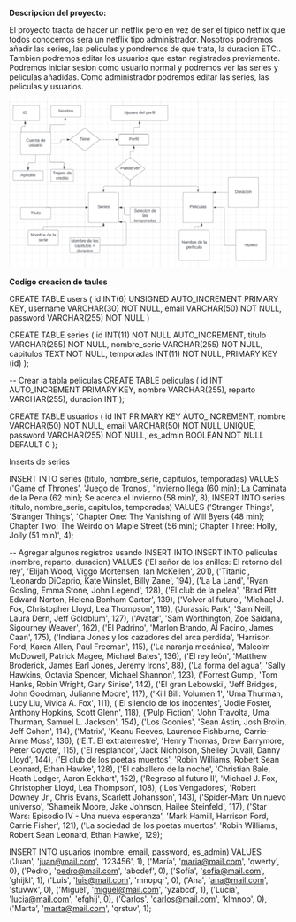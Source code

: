 **Descripcion del proyecto:**

El proyecto tracta de hacer un netflix pero en vez de ser el tipico netflix que todos conocemos sera un netflix tipo administrador.
Nosotros podremos añadir las series, las peliculas y pondremos de que trata, la duracion ETC..
Tambien podremos editar los usuarios que estan registrados previamente.
Podremos iniciar sesion como usuario normal y podremos ver las series y peliculas añadidas.
Como administrador podremos editar las series, las peliculas y usuarios. 

![UML](UML/UML_Netflix.png)


**Codigo creacion de taules**

CREATE TABLE users (
   id INT(6) UNSIGNED AUTO_INCREMENT PRIMARY KEY,
   username VARCHAR(30) NOT NULL,
   email VARCHAR(50) NOT NULL,
   password VARCHAR(255) NOT NULL
)

 
CREATE TABLE series (
    id INT(11) NOT NULL AUTO_INCREMENT,
    titulo VARCHAR(255) NOT NULL,
    nombre_serie VARCHAR(255) NOT NULL,
    capitulos TEXT NOT NULL,
    temporadas INT(11) NOT NULL,
    PRIMARY KEY (id)
);


-- Crear la tabla peliculas
CREATE TABLE peliculas (
  id INT AUTO_INCREMENT PRIMARY KEY,
  nombre VARCHAR(255),
  reparto VARCHAR(255),
  duracion INT
);

CREATE TABLE usuarios (
  id INT PRIMARY KEY AUTO_INCREMENT,
  nombre VARCHAR(50) NOT NULL,
  email VARCHAR(50) NOT NULL UNIQUE,
  password VARCHAR(255) NOT NULL,
  es_admin BOOLEAN NOT NULL DEFAULT 0
);


Inserts de series

INSERT INTO series (titulo, nombre_serie, capitulos, temporadas)
VALUES ('Game of Thrones', 'Juego de Tronos', 
        'Invierno llega (60 min); La Caminata de la Pena (62 min); Se acerca el Invierno (58 min)', 8);
INSERT INTO series (titulo, nombre_serie, capitulos, temporadas)
VALUES ('Stranger Things', 'Stranger Things',
        'Chapter One: The Vanishing of Will Byers (48 min); Chapter Two: The Weirdo on Maple Street (56 min); Chapter Three: Holly, Jolly (51 min)', 4);

-- Agregar algunos registros usando INSERT INTO
INSERT INTO peliculas (nombre, reparto, duracion) VALUES 
('El señor de los anillos: El retorno del rey', 'Elijah Wood, Viggo Mortensen, Ian McKellen', 201),
('Titanic', 'Leonardo DiCaprio, Kate Winslet, Billy Zane', 194),
('La La Land', 'Ryan Gosling, Emma Stone, John Legend', 128),
('El club de la pelea', 'Brad Pitt, Edward Norton, Helena Bonham Carter', 139),
('Volver al futuro', 'Michael J. Fox, Christopher Lloyd, Lea Thompson', 116),
('Jurassic Park', 'Sam Neill, Laura Dern, Jeff Goldblum', 127),
('Avatar', 'Sam Worthington, Zoe Saldana, Sigourney Weaver', 162),
('El Padrino', 'Marlon Brando, Al Pacino, James Caan', 175),
('Indiana Jones y los cazadores del arca perdida', 'Harrison Ford, Karen Allen, Paul Freeman', 115),
('La naranja mecánica', 'Malcolm McDowell, Patrick Magee, Michael Bates', 136),
('El rey león', 'Matthew Broderick, James Earl Jones, Jeremy Irons', 88),
('La forma del agua', 'Sally Hawkins, Octavia Spencer, Michael Shannon', 123),
('Forrest Gump', 'Tom Hanks, Robin Wright, Gary Sinise', 142),
('El gran Lebowski', 'Jeff Bridges, John Goodman, Julianne Moore', 117),
('Kill Bill: Volumen 1', 'Uma Thurman, Lucy Liu, Vivica A. Fox', 111),
('El silencio de los inocentes', 'Jodie Foster, Anthony Hopkins, Scott Glenn', 118),
('Pulp Fiction', 'John Travolta, Uma Thurman, Samuel L. Jackson', 154),
('Los Goonies', 'Sean Astin, Josh Brolin, Jeff Cohen', 114),
('Matrix', 'Keanu Reeves, Laurence Fishburne, Carrie-Anne Moss', 136),
('E.T. El extraterrestre', 'Henry Thomas, Drew Barrymore, Peter Coyote', 115),
('El resplandor', 'Jack Nicholson, Shelley Duvall, Danny Lloyd', 144),
('El club de los poetas muertos', 'Robin Williams, Robert Sean Leonard, Ethan Hawke', 128),
('El caballero de la noche', 'Christian Bale, Heath Ledger, Aaron Eckhart', 152),
('Regreso al futuro II', 'Michael J. Fox, Christopher Lloyd, Lea Thompson', 108),
('Los Vengadores', 'Robert Downey Jr., Chris Evans, Scarlett Johansson', 143),
('Spider-Man: Un nuevo universo', 'Shameik Moore, Jake Johnson, Hailee Steinfeld', 117),
('Star Wars: Episodio IV - Una nueva esperanza', 'Mark Hamill, Harrison Ford, Carrie Fisher', 121),
('La sociedad de los poetas muertos', 'Robin Williams, Robert Sean Leonard, Ethan Hawke', 129);


INSERT INTO usuarios (nombre, email, password, es_admin) VALUES
('Juan', 'juan@mail.com', '123456', 1),
('María', 'maria@mail.com', 'qwerty', 0),
('Pedro', 'pedro@mail.com', 'abcdef', 0),
('Sofía', 'sofia@mail.com', 'ghijkl', 1),
('Luis', 'luis@mail.com', 'mnopqr', 0),
('Ana', 'ana@mail.com', 'stuvwx', 0),
('Miguel', 'miguel@mail.com', 'yzabcd', 1),
('Lucía', 'lucia@mail.com', 'efghij', 0),
('Carlos', 'carlos@mail.com', 'klmnop', 0),
('Marta', 'marta@mail.com', 'qrstuv', 1);
